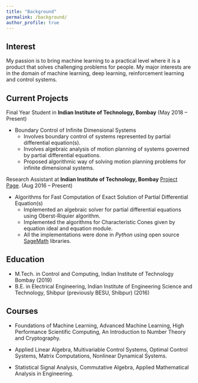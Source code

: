 ```yaml
---
title: "Background"
permalink: /background/
author_profile: true
---
```


Interest
------
My passion is to bring machine learning to a practical level where it is a product that solves challenging problems for people.
My major interests are in the domain of machine learning, deep learning, reinforcement learning and control systems.

Current Projects
------
Final Year Student in **Indian Institute of Technology, Bombay**
(May 2018 – Present)

* Boundary Control of Infinite Dimensional Systems
    * Involves boundary control of systems represented by partial differential equation(s).
    * Involves algebraic analysis of motion planning of systems governed by partial differential equations.
    * Proposed algorithmic way of solving motion planning problems for infinite dimensional systems.

Research Assistant at **Indian Institute of Technology, Bombay** [Project Page](https://www.ee.iitb.ac.in/~debasattam/ASOP.html).
(Aug 2016 – Present)

* Algorithms for Fast Computation of Exact Solution of Partial Differential Equation(s)
    * Implemented an algebraic solver for partial differential equations using Oberst-Riquier algorithm.
    * Implemented the algorithms for Characteristic Cones given by equation ideal and equation module.
    * All the implementations were done in *Python* using open source [SageMath](http://www.sagemath.org/) libraries.



Education
-----
* M.Tech. in Control and Computing, Indian Institute of Technology Bombay (2019)
* B.E. in Electrical Engineering, Indian Institute of Engineering Science and Technology, Shibpur (previously BESU, Shibpur) (2016)



Courses
-----
* Foundations of Machine Learning, Advanced Machine Learning, High Performance Scientific Computing,
 An Introduction to Number Theory and Cryptography.

* Applied Linear Algebra, Multivariable Control Systems, Optimal Control Systems,
 Matrix Computations, Nonlinear Dynamical Systems.
* Statistical Signal Analysis, Commutative Algebra, Applied Mathematical Analysis in Engineering.

